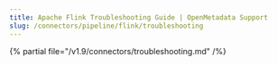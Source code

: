 ```yaml
---
title: Apache Flink Troubleshooting Guide | OpenMetadata Support
slug: /connectors/pipeline/flink/troubleshooting
---
```


{% partial file="/v1.9/connectors/troubleshooting.md" /%}
